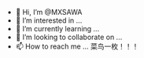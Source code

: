 - 👋 Hi, I’m @MXSAWA
- 👀 I’m interested in ...
- 🌱 I’m currently learning ...
- 💞️ I’m looking to collaborate on ...
- 📫 How to reach me ...
菜鸟一枚！！！
<!---
MXSAWA/MXSAWA is a ✨ special ✨ repository because its `README.md` (this file) appears on your GitHub profile.
You can click the Preview link to take a look at your changes.
--->
